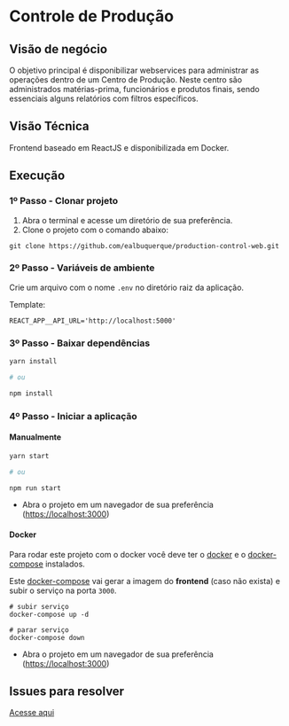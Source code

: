 # Controle de Produção

## Visão de negócio

O objetivo principal é disponibilizar webservices para administrar as operações dentro de um Centro de Produção. Neste centro são administrados matérias-prima, funcionários e produtos finais, sendo essenciais alguns relatórios com filtros específicos.

## Visão Técnica

Frontend baseado em ReactJS e disponibilizada em Docker.

## Execução

### 1º Passo - Clonar projeto

1. Abra o terminal e acesse um  diretório de sua preferência.
2. Clone o projeto com o comando abaixo:

```
git clone https://github.com/ealbuquerque/production-control-web.git
```

### 2º Passo - Variáveis de ambiente

Crie um arquivo com o nome `.env` no diretório raiz da aplicação.

Template:
```
REACT_APP__API_URL='http://localhost:5000'
```

### 3º Passo - Baixar dependências

```bash
yarn install

# ou

npm install
```

### 4º Passo - Iniciar a aplicação

#### Manualmente

```bash
yarn start

# ou

npm run start
```

- Abra o projeto em um navegador de sua preferência ([https://localhost:3000](https://localhost:3000))

#### Docker

Para rodar este projeto com o docker você deve ter o [docker](https://www.docker.com/) e o [docker-compose](https://docs.docker.com/compose/) instalados.

Este [docker-compose](docker-compose.yml) vai gerar a imagem do **frontend** (caso não exista) e subir o serviço na porta `3000`.

```
# subir serviço
docker-compose up -d

# parar serviço
docker-compose down
```

- Abra o projeto em um navegador de sua preferência ([https://localhost:3000](https://localhost:3000))

## Issues para resolver

[Acesse aqui](https://github.com/ealbuquerque/production-control-web/issues)

